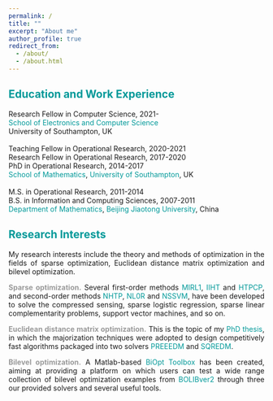 ```yaml
---
permalink: /
title: ""
excerpt: "About me"
author_profile: true
redirect_from: 
  - /about/
  - /about.html
---
```


<span style="color:#009999">Education and Work Experience</span>
---
Research Fellow in Computer Science, 2021- <br>
<a style="text-decoration:none; color:#009999" href='https://www.ecs.soton.ac.uk/'>School of Electronics and Computer Science</a><br>
University of Southampton, UK  <br>
<br>
Teaching Fellow in Operational Research, 2020-2021 <br>
Research Fellow in Operational Research, 2017-2020<br>
PhD in  Operational Research, 2014-2017 <br>
<a style="text-decoration:none; color:#009999" href='https://www.southampton.ac.uk/maths'>School of Mathematics</a>, <a style="text-decoration:none; color:#009999" href='https://www.southampton.ac.uk/'>University of Southampton</a>, UK <br>
<br>
M.S. in Operational Research, 2011-2014 <br>
B.S. in Information and Computing Sciences, 2007-2011 <br>
<a style="text-decoration:none; color:#009999" href='http://en.sci.njtu.edu.cn/Department/DepartmentofMathematics/index.htm'>Department of Mathematics</a>, <a style="text-decoration:none; color:#009999" href='http://en.njtu.edu.cn/'>Beijing Jiaotong University</a>, China 

<span style="color:#009999">Research Interests</span>
---

<p><div style="text-align:justify;"> 
My research interests include the theory and methods of optimization in the fields of sparse optimization,  Euclidean distance matrix optimization and bilevel
  optimization. </div></p> 
  
<p><div style="text-align:justify"> 
  <span style="color:#9A9A9A"> <b> Sparse  optimization.</b> </span>  Several first-order methods <a style="text-decoration:none; color:#009999" href="https://github.com/ShenglongZhou/MIRL1">MIRL1</a>, <a style="text-decoration:none; color:#009999" href="https://github.com/ShenglongZhou/IIHT">IIHT</a> and <a style="text-decoration:none; color:#009999" href="https://github.com/ShenglongZhou/HTPCP">HTPCP</a>, and second-order methods  <a style="text-decoration:none; color:#009999" href="https://github.com/ShenglongZhou/NHTPver2">NHTP</a>, <a style="text-decoration:none; color:#009999" href="https://github.com/ShenglongZhou/NHTPver2">NL0R</a> and <a style="text-decoration:none; color:#009999" href="https://github.com/ShenglongZhou/NHTPver2">NSSVM</a>, have been developed to solve the compressed sensing, sparse logistic regression, sparse linear complementarity problems, support vector machines, and so on.  
</div></p>

<p><div style="text-align:justify">
  <span style="color:#9A9A9A"><b>Euclidean distance matrix optimization.</b></span> This is the topic of my <a style="text-decoration:none; color:#009999" href="https://eprints.soton.ac.uk/429739/">PhD thesis</a>, in which the majorization techniques were adopted to design competitively fast algorithms packaged into two solvers <a style="text-decoration:none; color:#009999" href="https://github.com/ShenglongZhou/PREEEDM">PREEEDM</a> and <a style="text-decoration:none; color:#009999" href="https://github.com/ShenglongZhou/SQREDM">SQREDM</a>. 
</div></p>

 <p><div style="text-align:justify">
  <span style="color:#9A9A9A"><b>Bilevel optimization.</b></span>   A Matlab-based <a style="text-decoration:none;  color:#009999" href="https://biopt.github.io/">BiOpt Toolbox</a> has been created, aiming at providing a platform on which users can test a wide range collection of bilevel optimization examples from <a style="text-decoration:none;  color:#009999" href="https://biopt.github.io/">BOLIBver2</a> through three our provided solvers and several useful tools. 
</div></p>



